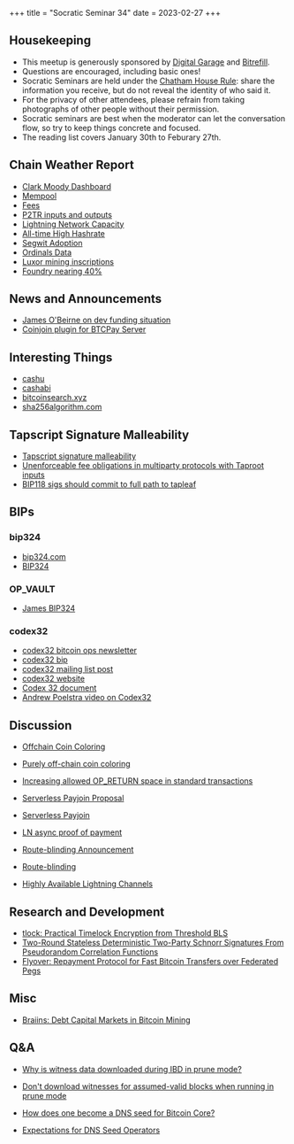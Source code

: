 +++
title = "Socratic Seminar 34"
date = 2023-02-27
+++

Housekeeping
------------

- This meetup is generously sponsored by [Digital Garage](https://dg717.com/) and [Bitrefill](https://bitrefill.com/).
- Questions are encouraged, including basic ones!
- Socratic Seminars are held under the [Chatham House Rule](https://www.chathamhouse.org/about-us/chatham-house-rule): share the information you receive, but do not reveal the identity of who said it.
- For the privacy of other attendees, please refrain from taking photographs of other people without their permission.
- Socratic seminars are best when the moderator can let the conversation flow, so try to keep things concrete and focused.
- The reading list covers January 30th to Feburary 27th.

Chain Weather Report
--------------------

- [Clark Moody Dashboard](https://bitcoin.clarkmoody.com/dashboard/)
- [Mempool](https://www.bitcoin-mempool.info/#BTC,30d,weight)
- [Fees](https://transactionfee.info/charts/fees-package-feerates/)
- [P2TR inputs and outputs](https://imgur.com/CqdSe9S)
- [Lightning Network Capacity](https://bitcoinvisuals.com/ln-capacity)
- [All-time High Hashrate](https://mobile.twitter.com/BraiinsMining/status/1628952959332806658)
- [Segwit Adoption](https://twitter.com/murchandamus/status/1626653510719705114)
- [Ordinals Data](https://blog.bitmex.com/ordinals-data/)
- [Luxor mining inscriptions](https://twitter.com/LuxorTechTeam/status/1620921129287430144)
- [Foundry nearing 40%](https://hashrateindex.com/hashrate/pools)

News and Announcements
----------------------

- [James O'Beirne on dev funding situation](https://twitter.com/jamesob/status/1618949541407113217)
- [Coinjoin plugin for BTCPay Server](https://twitter.com/MrKukks/status/1630221270246719489)

Interesting Things
------------------

- [cashu](https://github.com/cashubtc/cashu)
- [cashabi](https://lontivero.github.io/Wiki/html/cashabi.html)
- [bitcoinsearch.xyz](https://bitcoinsearch.xyz/)
- [sha256algorithm.com](https://sha256algorithm.com/)

Tapscript Signature Malleability
--------------------------------

- [Tapscript signature malleability](https://bitcoinops.org/en/newsletters/2023/02/15/#tapscript-signature-malleability)
- [Unenforceable fee obligations in multiparty protocols with Taproot inputs](https://lists.linuxfoundation.org/pipermail/bitcoin-dev/2023-February/021452.html)
- [BIP118 sigs should commit to full path to tapleaf](https://github.com/bitcoin-inquisition/bitcoin/issues/19)

BIPs
----

### bip324

- [bip324.com](https://bip324.com/)
- [BIP324](https://github.com/dhruv/bips/blob/bip324/bip-0324.mediawiki)

### OP_VAULT

- [James BIP324](https://github.com/jamesob/bips/blob/jamesob-23-02-opvault/bip-vaults.mediawiki)

### codex32

- [codex32 bitcoin ops newsletter](https://bitcoinops.org/en/newsletters/2023/02/22/#proposed-bip-for-codex32-seed-encoding-scheme)
- [codex32 bip](https://github.com/apoelstra/bips/blob/2023-02--volvelles/bip-0000.mediawiki)
- [codex32 mailing list post](https://lists.linuxfoundation.org/pipermail/bitcoin-dev/2023-February/021469.html)
- [codex32 website](https://secretcodex32.com/)
- [Codex 32 document](https://secretcodex32.com/docs/2022-09-26--color.pdf)
- [Andrew Poelstra video on Codex32](https://www.youtube.com/watch?v=kf48oPoiHX0)

Discussion
----------

- [Offchain Coin Coloring](https://bitcoinops.org/en/newsletters/2023/02/15/#offchain-coin-coloring)
- [Purely off-chain coin coloring](https://lists.linuxfoundation.org/pipermail/bitcoin-dev/2023-February/021396.html)

- [Increasing allowed OP_RETURN space in standard transactions](https://bitcoinops.org/en/newsletters/2023/02/15/#increasing-allowed-op-return-space-in-standard-transactions)

- [Serverless Payjoin Proposal](https://bitcoinops.org/en/newsletters/2023/02/01/#serverless-payjoin-proposal)
- [Serverless Payjoin](https://lists.linuxfoundation.org/pipermail/bitcoin-dev/2023-January/021364.html)

- [LN async proof of payment](https://bitcoinops.org/en/newsletters/2023/02/01/#ln-async-proof-of-payment)

- [Route-blinding Announcement](https://twitter.com/realtbast/status/1603053124356390914)
- [Route-blinding](https://github.com/lightning/bolts/blob/route-blinding/proposals/route-blinding.md)

- [Highly Available Lightning Channels](https://lists.linuxfoundation.org/pipermail/lightning-dev/2023-February/003842.html)

Research and Development
------------------------

- [tlock: Practical Timelock Encryption from Threshold BLS](https://eprint.iacr.org/2023/189)
- [Two-Round Stateless Deterministic Two-Party Schnorr Signatures From Pseudorandom Correlation Functions](https://eprint.iacr.org/2023/216)
- [Flyover: Repayment Protocol for Fast Bitcoin Transfers over Federated Pegs](https://eprint.iacr.org/2023/086)


Misc
----

- [Braiins: Debt Capital Markets in Bitcoin Mining](https://braiins.com/blog/debt-capital-markets-in-bitcoin-mining-part-1)

Q&A
---

- [Why is witness data downloaded during IBD in prune mode?](https://bitcoin.stackexchange.com/questions/117057/why-is-witness-data-downloaded-during-ibd-in-prune-mode)
- [Don't download witnesses for assumed-valid blocks when running in prune mode](https://github.com/bitcoin/bitcoin/pull/27050)

- [How does one become a DNS seed for Bitcoin Core?](https://bitcoin.stackexchange.com/questions/116931/how-does-one-become-a-dns-seed-for-bitcoin-core)
- [Expectations for DNS Seed Operators](https://github.com/bitcoin/bitcoin/blob/master/doc/dnsseed-policy.md)
